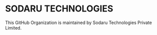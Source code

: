 # SODARU TECHNOLOGIES

This GitHub Organization is maintained by Sodaru Technologies Private Limited.


